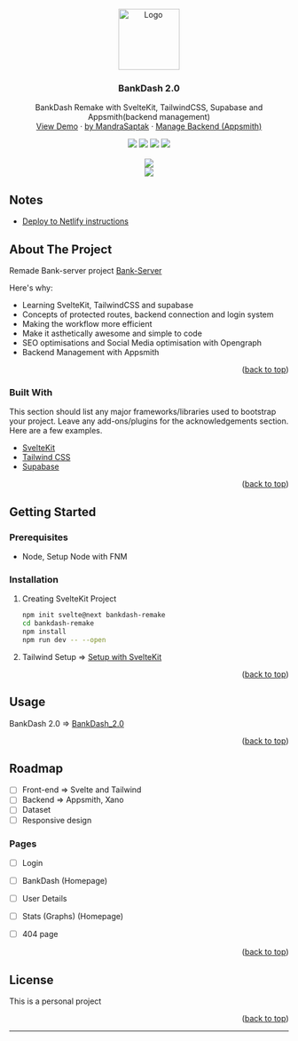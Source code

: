 
<div id="top"></div>
<!--
*** Thanks for checking out the Best-README-Template. If you have a suggestion
*** that would make this better, please fork the repo and create a pull request
*** or simply open an issue with the tag "enhancement".
*** Don't forget to give the project a star!
*** Thanks again! Now go create something AMAZING! :D
-->



<!-- PROJECT SHIELDS -->
<!--
*** I'm using markdown "reference style" links for readability.
*** Reference links are enclosed in brackets [ ] instead of parentheses ( ).
*** See the bottom of this document for the declaration of the reference variables
*** for contributors-url, forks-url, etc. This is an optional, concise syntax you may use.
*** https://www.markdownguide.org/basic-syntax/#reference-style-links
-->

<!-- PROJECT LOGO -->
<br />
<div align="center">
  <a href="#">
    <img src="https://cdn-icons.flaticon.com/png/512/3417/premium/3417892.png?token=exp=1643520398~hmac=829ae3af6cacda0786302899fd2f37fc" alt="Logo" width="110" height="110">
  </a>

  <h3 align="center">BankDash 2.0</h3>

  <p align="center">
    BankDash Remake with SvelteKit, TailwindCSS, Supabase and Appsmith(backend management)
    <br />
    <a href="https://github.com/othneildrew/Best-README-Template">View Demo</a>
    ·
    <a href="https://mandrasaptak.tech">by MandraSaptak</a>
    ·
    <a href="https://mandrasaptak.tech">Manage Backend (Appsmith)</a>
  </p>
</div>
<div align="center">
    <a href="https://github.com/MSM74588"><img src="https://img.shields.io/badge/GitHub-100000?style=for-the-badge&logo=github&logoColor=white"></a>
    <a href="#"><img src="https://img.shields.io/badge/Svelte-4A4A55?style=for-the-badge&logo=svelte&logoColor=FF3E00"></a>
    <a href="#"><img src="https://img.shields.io/badge/Tailwind_CSS-38B2AC?style=for-the-badge&logo=tailwind-css&logoColor=white"></a>
    <a href="#"><img src="http://ForTheBadge.com/images/badges/built-with-love.svg"></a>
    <br />
    <br />
    <a href="#"><img src="https://uploads-ssl.webflow.com/61531b23c347e4fbd4a84209/61531b23c347e41e24a8423e_Logo.svg"></a>
    <br />
    <a href="#"><img src="http://unmaintained.tech/badge.svg"></a>
</div>


## Notes
- [Deploy to Netlify instructions](https://dev.to/danawoodman/deploying-a-sveltekit-app-to-netlify-5dc3)

<!-- ABOUT THE PROJECT -->
## About The Project

Remade Bank-server project [Bank-Server](https://school-team-12.github.io/Bank-server/front-end/)

Here's why:
* Learning SvelteKit, TailwindCSS and supabase
* Concepts of protected routes, backend connection and login system
* Making the workflow more efficient
* Make it asthetically awesome and simple to code
* SEO optimisations and Social Media optimisation with Opengraph
* Backend Management with Appsmith


<p align="right">(<a href="#top">back to top</a>)</p>



### Built With

This section should list any major frameworks/libraries used to bootstrap your project. Leave any add-ons/plugins for the acknowledgements section. Here are a few examples.

* [SvelteKit](https://kit.svelte.dev/)
* [Tailwind CSS](https://tailwindcss.com/)
* [Supabase](https://supabase.com/)


<p align="right">(<a href="#top">back to top</a>)</p>



<!-- GETTING STARTED -->
## Getting Started

### Prerequisites

* Node, Setup Node with FNM

### Installation

1. Creating SvelteKit Project
    ```sh
    npm init svelte@next bankdash-remake
    cd bankdash-remake
    npm install
    npm run dev -- --open
    ```

2. Tailwind Setup => [Setup with SvelteKit](https://tailwindcss.com/docs/guides/sveltekit)

<p align="right">(<a href="#top">back to top</a>)</p>



<!-- USAGE EXAMPLES -->
## Usage

BankDash 2.0 => [BankDash_2.0](https://mandrasaptak.tech)

<p align="right">(<a href="#top">back to top</a>)</p>



<!-- ROADMAP -->
## Roadmap

- [ ] Front-end => Svelte and Tailwind
- [ ] Backend => Appsmith, Xano
- [ ] Dataset
- [ ] Responsive design

### Pages
- [ ] Login
- [ ] BankDash (Homepage)
- [ ] User Details
- [ ] Stats (Graphs) (Homepage)
- [ ] 404 page



<p align="right">(<a href="#top">back to top</a>)</p>



<!-- LICENSE -->
## License

This is a personal project

<p align="right">(<a href="#top">back to top</a>)</p>

---